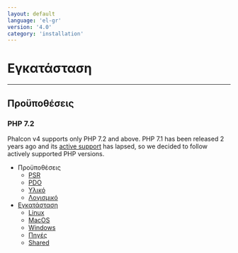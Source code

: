 ```yaml
---
layout: default
language: 'el-gr'
version: '4.0'
category: 'installation'
---
```

# Εγκατάσταση

* * *

<a name='requirements'></a>

## Προϋποθέσεις

### PHP 7.2

Phalcon v4 supports only PHP 7.2 and above. PHP 7.1 has been released 2 years ago and its [active support](https://secure.php.net/supported-versions.php) has lapsed, so we decided to follow actively supported PHP versions.

* Προϋποθέσεις 
    * [PSR](installation-requirements-psr)
    * [PDO](installation-requirements-pdo)
    * [Υλικό](installation-requirements-hardware)
    * [Λογισμικό](installation-requirements-software)
* [Εγκατάσταση](installation-platforms) 
    * [Linux](installation-linux)
    * [MacOS](installation-macos)
    * [Windows](installation-windows)
    * [Πηγές](installation-sources)
    * [Shared](installation-shared)